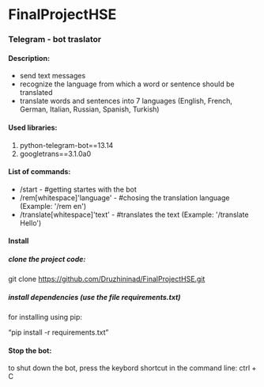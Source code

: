 # FinalProjectHSE

### **Telegram - bot traslator**

#### Description:
* send text messages
* recognize the language from which a word or sentence should be translated
* translate words and sentences into 7 languages (English, French, German, Italian, Russian, Spanish, Turkish)

#### Used libraries:
1. python-telegram-bot==13.14
2. googletrans==3.1.0a0


#### List of commands:
* /start - #getting startes with the bot 
* /rem[whitespace]'language' - #chosing the translation language (Example: '/rem en')
* /translate[whitespace]'text' - #translates the text (Example: '/translate Hello')

#### Install
##### clone the project code:

git clone https://github.com/Druzhininad/FinalProjectHSE.git

##### install dependencies (use the file requirements.txt)

for installing using pip:

“pip install -r requirements.txt”

#### Stop the bot:

to shut down the bot, press the keybord shortcut in the command line: ctrl + C
